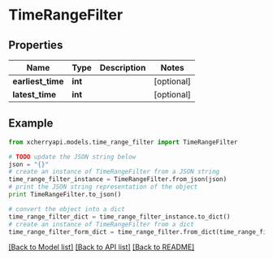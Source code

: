 # TimeRangeFilter


## Properties
Name | Type | Description | Notes
------------ | ------------- | ------------- | -------------
**earliest_time** | **int** |  | [optional] 
**latest_time** | **int** |  | [optional] 

## Example

```python
from xcherryapi.models.time_range_filter import TimeRangeFilter

# TODO update the JSON string below
json = "{}"
# create an instance of TimeRangeFilter from a JSON string
time_range_filter_instance = TimeRangeFilter.from_json(json)
# print the JSON string representation of the object
print TimeRangeFilter.to_json()

# convert the object into a dict
time_range_filter_dict = time_range_filter_instance.to_dict()
# create an instance of TimeRangeFilter from a dict
time_range_filter_form_dict = time_range_filter.from_dict(time_range_filter_dict)
```
[[Back to Model list]](../README.md#documentation-for-models) [[Back to API list]](../README.md#documentation-for-api-endpoints) [[Back to README]](../README.md)



